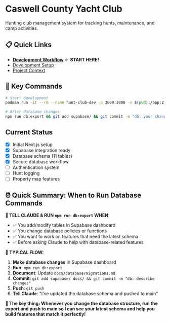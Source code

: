# Caswell County Yacht Club

Hunting club management system for tracking hunts, maintenance, and camp activities.

## 📋 Quick Links
- **[Development Workflow](WORKFLOW.md)** ← **START HERE!**
- [Development Setup](DEVELOPMENT.md)  
- [Project Context](PROJECT_CONTEXT.md)

## 🎯 Key Commands
```bash
# Start development
podman run -it --rm --name hunt-club-dev -p 3000:3000 -v $(pwd):/app:Z -v /app/node_modules --env-file .env.local hunt-club-dev

# After database changes
npm run db:export && git add supabase/ && git commit -m "db: your changes" && git push
```

## Current Status
- [x] Initial Next.js setup
- [x] Supabase integration ready
- [x] Database schema (11 tables)
- [x] Secure database workflow
- [ ] Authentication system
- [ ] Hunt logging
- [ ] Property map features

## **⏰ Quick Summary: When to Run Database Commands**

**🔔 TELL CLAUDE & RUN `npm run db:export` WHEN:**
- ✅ You add/modify tables in Supabase dashboard
- ✅ You change database policies or functions  
- ✅ You want to work on features that need the latest schema
- ✅ Before asking Claude to help with database-related features

**📅 TYPICAL FLOW:**
1. **Make database changes** in Supabase dashboard
2. **Run**: `npm run db:export`
3. **Document**: Update `docs/database/migrations.md`
4. **Commit**: `git add supabase/ docs/ && git commit -m "db: describe changes"`
5. **Push**: `git push`
6. **Tell Claude**: "I've updated the database schema and pushed to main"

**🎯 The key thing: Whenever you change the database structure, run the export and push to main so I can see your latest schema and help you build features that match it perfectly!**